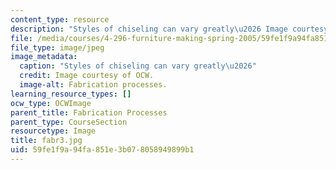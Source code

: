```yaml
---
content_type: resource
description: "Styles of chiseling can vary greatly\u2026 Image courtesy of OCW."
file: /media/courses/4-296-furniture-making-spring-2005/59fe1f9a94fa851e3b078058949899b1_fabr3.jpg
file_type: image/jpeg
image_metadata:
  caption: "Styles of chiseling can vary greatly\u2026"
  credit: Image courtesy of OCW.
  image-alt: Fabrication processes.
learning_resource_types: []
ocw_type: OCWImage
parent_title: Fabrication Processes
parent_type: CourseSection
resourcetype: Image
title: fabr3.jpg
uid: 59fe1f9a-94fa-851e-3b07-8058949899b1
---
```

